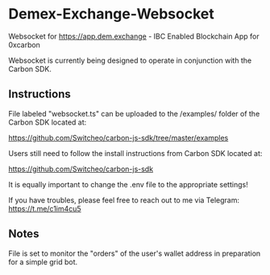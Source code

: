 # Demex-Exchange-Websocket
Websocket for <https://app.dem.exchange> - IBC Enabled Blockchain App for 0xcarbon

Websocket is currently being designed to operate in conjunction with the Carbon SDK.

## Instructions

File labeled "websocket.ts" can be uploaded to the /examples/ folder of the Carbon SDK located at:

<https://github.com/Switcheo/carbon-js-sdk/tree/master/examples>

Users still need to follow the install instructions from Carbon SDK located at:

<https://github.com/Switcheo/carbon-js-sdk>

It is equally important to change the .env file to the appropriate settings!

If you have troubles, please feel free to reach out to me via Telegram: <https://t.me/c1im4cu5>

## Notes

File is set to monitor the "orders" of the user's wallet address in preparation for a simple grid bot.
